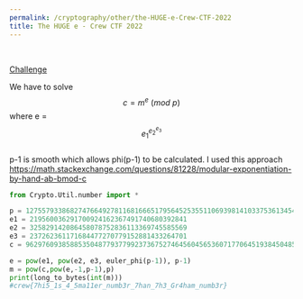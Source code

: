 ```yaml
---
permalink: /cryptography/other/the-HUGE-e-Crew-CTF-2022
title: The HUGE e - Crew CTF 2022
---
```


<br>

[Challenge](https://github.com/Connor-McCartney/CTF_Files/tree/main/2022/CrewCTF/the-HUGE-e)

We have to solve $$c = m^e \ (mod \ p)$$ where e = $$e_1^{e_2^{e_3}}$$ <br>
p-1 is smooth which allows phi(p-1) to be calculated. 
I used this approach <https://math.stackexchange.com/questions/81228/modular-exponentiation-by-hand-ab-bmod-c>

```python
from Crypto.Util.number import *

p = 127557933868274766492781168166651795645253551106939814103375361345423596703884421796150924794852741931334746816404778765897684777811408386179315837751682393250322682273488477810275794941270780027115435485813413822503016999058941190903932883823
e1 = 219560036291700924162367491740680392841
e2 = 325829142086458078752836113369745585569
e3 = 237262361171684477270779152881433264701
c = 962976093858853504877937799237367527464560456536071770645193845048591657714868645727169308285896910567283470660044952959089092802768837038911347652160892917850466319249036343642773207046774240176141525105555149800395040339351956120433647613

e = pow(e1, pow(e2, e3, euler_phi(p-1)), p-1)
m = pow(c,pow(e,-1,p-1),p)
print(long_to_bytes(int(m)))
#crew{7hi5_1s_4_5ma11er_numb3r_7han_7h3_Gr4ham_numb3r}
```

